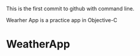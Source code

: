This is the first commit to github with command line.

Wearher App is a practice app in Objective-C

# WeatherApp
